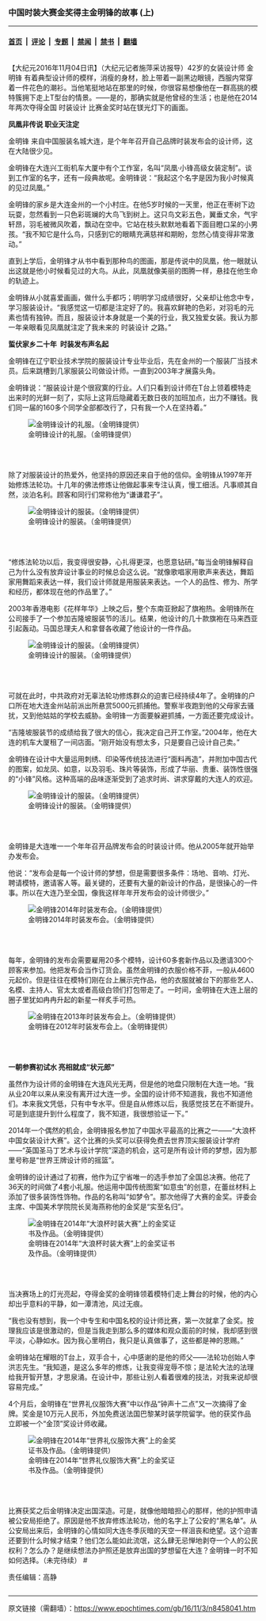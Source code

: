 ### 中国时装大赛金奖得主金明锋的故事 (上)

---

#### [首页](../../../..?n8458041) &nbsp;|&nbsp; [评论](../../../../../epoch-comment?n8458041) &nbsp;|&nbsp; [专题](../../../../../epoch-special?n8458041) &nbsp;|&nbsp; [禁闻](../../../../../epoch-news?n8458041) &nbsp;|&nbsp; [禁书](../../../../../books?n8458041) &nbsp;|&nbsp; [翻墙](https://github.com/gfw-breaker/nogfw/blob/master/README.md?n8458041)


<div class="column" id="artbody" itemprop="articleBody">
 <!-- article content begin -->
 <p>
  【大纪元2016年11月04日讯】（大纪元记者施萍采访报导）42岁的女装设计师
  <ok href="https://www.epochtimes.com/gb/tag/%E9%87%91%E6%98%8E%E9%94%8B.html">
   金明锋
  </ok>
  有着典型设计师的模样，消瘦的身材，脸上带着一副黑边眼镜，西服内常穿着一件花色的潮衫。当他笔挺地站在那里的时候，你很容易想像他在一群高挑的模特簇拥下走上T型台的情景。——是的，那确实就是他曾经的生活；也是他在2014年两次夺得全国
  <ok href="https://www.epochtimes.com/gb/tag/%E6%97%B6%E8%A3%85%E8%AE%BE%E8%AE%A1.html">
   时装设计
  </ok>
  比赛金奖时站在镁光灯下的画面。
 </p>
 <p>
  <strong>
   凤凰非传说 职业天注定
  </strong>
 </p>
 <p>
  <ok href="https://www.epochtimes.com/gb/tag/%E9%87%91%E6%98%8E%E9%94%8B.html">
   金明锋
  </ok>
  来自中国服装名城大连，是个年年召开自己品牌时装发布会的设计师，这在大陆很少见。
 </p>
 <p>
  金明锋在大连兴工街机车大厦中有个工作室，名叫“凤凰‧小锋高级女装定制”。谈到工作室的名字，还有一段典故呢。金明锋说：“我起这个名字是因为我小时候真的见过凤凰。”
 </p>
 <p>
  金明锋的家乡是大连金州的一个小村庄。在他5岁时候的一天里，他正在枣树下边玩耍，忽然看到一只色彩斑斓的大鸟飞到树上。这只鸟文彩五色，翼垂丈余，气宇轩昂，羽毛被微风吹着，飘动在空中。它站在枝头默默地看着下面目瞪口呆的小男孩。“我不知它是什么鸟，只感到它的眼睛充满慈祥和期盼，忽然心情变得非常激动。”
 </p>
 <p>
  直到上学后，金明锋才从书中看到那种鸟的图画，那是传说中的凤凰，他一眼就认出这就是他小时候看见过的大鸟。从此，凤凰就像美丽的图腾一样，悬挂在他生命的轨迹上。
 </p>
 <p>
  金明锋从小就喜爱画画，做什么手都巧；明明学习成绩很好，父亲却让他念中专，学习服装设计。“我感觉这一切都是注定好了的。我喜欢鲜艳的色彩，对羽毛的元素也情有独钟。而且，服装设计本身就是一个美的行业，我又独爱女装。我认为那一年亲眼看见凤凰就注定了我未来的
  <ok href="https://www.epochtimes.com/gb/tag/%E6%97%B6%E8%A3%85%E8%AE%BE%E8%AE%A1.html">
   时装设计
  </ok>
  之路。”
 </p>
 <p>
  <strong>
   蜇伏家乡二十年  时装发布声名起
  </strong>
 </p>
 <p>
  金明锋在辽宁职业技术学院的服装设计专业毕业后，先在金州的一个服装厂当技术员。后来跳槽到几家服装公司做设计师。一直到2003年才展露头角。
 </p>
 <p>
  金明锋说：“服装设计是个很寂寞的行业。人们只看到设计师在T台上领着模特走出来时的光鲜一刻了，实际上这背后隐藏着无数日夜的加班加点，出力不赚钱。我们同一届的160多个同学全部都改行了，只有我一个人在坚持着。”
 </p>
 <figure aria-describedby="caption-attachment-8528691" class="wp-caption aligncenter" id="attachment_8528691" style="width: 300px">
  <ok href=" https://i.epochtimes.com/assets/uploads/2016/11/FullSizeRender-1-300x406.jpg" rel="noreferrer noopener" target="_blank">
   <img alt="金明锋设计的礼服。（金明锋提供）" class="size-small wp-image-8528691" src="https://i.epochtimes.com/assets/uploads/2016/11/FullSizeRender-1-300x406.jpg"/>
  </ok>
  <br/><figcaption class="wp-caption-text" id="caption-attachment-8528691">
   金明锋设计的礼服。（金明锋提供）
  </figcaption><br/>
 </figure><br/>
 <p>
  除了对服装设计的热爱外，他坚持的原因还来自于他的信仰。金明锋从1997年开始修炼法轮功。十几年的佛法修炼让他做起事来专注认真，慢工细活。凡事顺其自然，淡泊名利。顾客和同行们常称他为“谦谦君子”。
 </p>
 <figure aria-describedby="caption-attachment-8458077" class="wp-caption aligncenter" id="attachment_8458077" style="width: 300px">
  <ok href=" https://i.epochtimes.com/assets/uploads/2016/11/MG_1995-e1478211478575-300x450.jpg" rel="noreferrer noopener" target="_blank">
   <img alt="金明锋设计的服装。（金明锋提供）" class="size-small wp-image-8458077" src="https://i.epochtimes.com/assets/uploads/2016/11/MG_1995-e1478211478575-300x450.jpg"/>
  </ok>
  <br/><figcaption class="wp-caption-text" id="caption-attachment-8458077">
   金明锋设计的服装。（金明锋提供）
  </figcaption><br/>
 </figure><br/>
 <p>
  “修炼法轮功以后，我变得很安静，心扎得更深，也愿意钻研。”每当金明锋解释自己为什么没有放弃设计事业的时候总会这么说。“就像歌唱家用歌声来表达，舞蹈家用舞蹈来表达一样，我们设计师就是用服装来表达。一个人的品性、修为、所学和经历，都体现在他的作品里了。”
 </p>
 <p>
  2003年香港电影《花样年华》上映之后，整个东南亚掀起了旗袍热。金明锋所在公司接手了一个参加吉隆坡服装节的活儿。结果，他设计的几十款旗袍在马来西亚引起轰动。马国总理夫人和拿督各收藏了他设计的一件作品。
 </p>
 <figure aria-describedby="caption-attachment-8458081" class="wp-caption aligncenter" id="attachment_8458081" style="width: 300px">
  <ok href=" https://i.epochtimes.com/assets/uploads/2016/11/MG_2068-e1478211579396-300x450.jpg" rel="noreferrer noopener" target="_blank">
   <img alt="金明锋设计的服装。（金明锋提供）" class="size-small wp-image-8458081" src="https://i.epochtimes.com/assets/uploads/2016/11/MG_2068-e1478211579396-300x450.jpg"/>
  </ok>
  <br/><figcaption class="wp-caption-text" id="caption-attachment-8458081">
   金明锋设计的服装。（金明锋提供）
  </figcaption><br/>
 </figure><br/>
 <p>
  可就在此时，中共政府对无辜法轮功修炼群众的迫害已经持续4年了。金明锋的户口所在地大连金州站前派出所悬赏5000元抓捕他。警察半夜跑到他的父母家去骚扰，又到他姑姑的学校去威胁。金明锋一方面要躲避抓捕，一方面还要完成设计。
 </p>
 <p>
  “吉隆坡服装节的成绩给我了很大的信心，我决定自己开工作室。”2004年，他在大连的机车大厦租了一间店面。“刚开始没有想太多，只是要自己设计自己卖。”
 </p>
 <p>
  金明锋在设计中大量运用刺绣、印染等传统技法进行“面料再造”，并附加中国古代的图案，如龙凤、如意，以及羽毛、珠片等装饰，形成了华丽、贵重、装饰性很强的“小锋”风格。这种高端的品味逐渐受到了追求时尚、讲求穿戴的大连人的欢迎。
 </p>
 <figure aria-describedby="caption-attachment-8458085" class="wp-caption aligncenter" id="attachment_8458085" style="width: 300px">
  <ok href=" https://i.epochtimes.com/assets/uploads/2016/11/MG_2178-e1478211700548-300x450.jpg" rel="noreferrer noopener" target="_blank">
   <img alt="金明锋设计的服装。（金明锋提供）" class="size-small wp-image-8458085" src="https://i.epochtimes.com/assets/uploads/2016/11/MG_2178-e1478211700548-300x450.jpg"/>
  </ok>
  <br/><figcaption class="wp-caption-text" id="caption-attachment-8458085">
   金明锋设计的服装。（金明锋提供）
  </figcaption><br/>
 </figure><br/>
 <p>
  金明锋是大连唯一一个年年召开品牌发布会的时装设计师。他从2005年就开始举办发布会。
 </p>
 <p>
  他说：“发布会是每一个设计师的梦想，但是需要很多条件：场地、音响、灯光、聘请模特，邀请客人等。最关键的，还要有大量的新设计的作品，是很操心的一件事。所以在大连乃至全国，像我这样年年开发布会的设计师很少。”
 </p>
 <figure aria-describedby="caption-attachment-8458089" class="wp-caption aligncenter" id="attachment_8458089" style="width: 450px">
  <ok href=" https://i.epochtimes.com/assets/uploads/2016/11/MG_2408-450x300.jpg" rel="noreferrer noopener" target="_blank">
   <img alt="金明锋2014年时装发布会。（金明锋提供）" class="wp-image-8458089 size-medium" src="https://i.epochtimes.com/assets/uploads/2016/11/MG_2408-450x300.jpg"/>
  </ok>
  <br/><figcaption class="wp-caption-text" id="caption-attachment-8458089">
   金明锋2014年时装发布会。（金明锋提供）
  </figcaption><br/>
 </figure><br/>
 <p>
  每年，金明锋的发布会需要雇用20多个模特，设计60多套新作品以及邀请300个顾客来参加。他把发布会当作订货会。虽然金明锋的衣服价格不菲，一般从4600元起价。但是往往在模特们刚在台上展示完作品，他的衣服就被台下的那些艺人、名模、主持人、官太太或者高级白领们打包带走了。一时间，金明锋在大连上层的圈子里犹如冉冉升起的新星一样炙手可热。
 </p>
 <figure aria-describedby="caption-attachment-8458091" class="wp-caption aligncenter" id="attachment_8458091" style="width: 378px">
  <ok href=" https://i.epochtimes.com/assets/uploads/2016/11/Screen-Shot-2016-11-03-at-3.09.49-PM-300x204.png" rel="noreferrer noopener" target="_blank">
   <img alt="金明锋在2013年时装发布会上。（金明锋提供）" class="wp-image-8458091" src="https://i.epochtimes.com/assets/uploads/2016/11/Screen-Shot-2016-11-03-at-3.09.49-PM-300x204.png"/>
  </ok>
  <br/><figcaption class="wp-caption-text" id="caption-attachment-8458091">
   金明锋在2012年时装发布会上。（金明锋提供）
  </figcaption><br/>
 </figure><br/>
 <p>
  <strong>
   一朝参赛初试水 亮相就成“状元郎”
  </strong>
 </p>
 <p>
  虽然作为设计师的金明锋在大连风光无两，但是他的地盘只限制在大连一地。“我从业20年以来从来没有离开过大连一步。全国的设计师不知道我，我也不知道他们。本来我文凭低，只有中专水平。但是自从修炼以后，我感觉技艺在不断提升。可是到底提升到什么程度了，我不知道，我很想验证一下。”
 </p>
 <p>
  2014年一个偶然的机会，金明锋报名参加了中国水平最高的比赛之一——“大浪杯中国女装设计大赛”。这个比赛的头奖可以获得免费去世界顶尖服装设计学府——“英国圣马丁艺术与设计学院”深造的机会，这可是所有设计师的梦想，因为那里号称是“世界王牌设计师的摇篮”。
 </p>
 <p>
  金明锋的设计通过了初赛，他作为辽宁省唯一的选手参加了全国总决赛。他花了36天的时间做了4套小礼服。他运用中国传统图案“如意虫”的创意，在蕾丝材料上添加了很多装饰性饰物。作品的名称叫“如梦令”。那次他得了大赛的金奖。评委会主席、中国美术学院院长吴海燕称他的金奖是“实至名归”。
 </p>
 <figure aria-describedby="caption-attachment-8458095" class="wp-caption aligncenter" id="attachment_8458095" style="width: 300px">
  <ok href=" https://i.epochtimes.com/assets/uploads/2016/11/Screen-Shot-2016-11-03-at-2.50.50-PM-300x394.png" rel="noreferrer noopener" target="_blank">
   <img alt="金明锋在2014年“大浪杯时装大赛”上的金奖证书及作品。（金明锋提供）" class="size-small wp-image-8458095" src="https://i.epochtimes.com/assets/uploads/2016/11/Screen-Shot-2016-11-03-at-2.50.50-PM-300x394.png"/>
  </ok>
  <br/><figcaption class="wp-caption-text" id="caption-attachment-8458095">
   金明锋在2014年“大浪杯时装大赛”上的金奖证书及作品。（金明锋提供）
  </figcaption><br/>
 </figure><br/>
 <p>
  当决赛场上的灯光亮起，夺得金奖的金明锋领着模特们走上舞台的时候，他的内心却出乎意料的平静，如一潭清池，风过无痕。
 </p>
 <p>
  “我也没有想到，我一个中专生和中国名校的设计师比赛，第一次就拿了金奖。按理我应该是很激动的，但是当我走到那么多的媒体和观众面前的时候，我却感到很平淡，心静如水。因为我心里明白，我只是认真做事了，这些都是神的恩赐。”
 </p>
 <p>
  金明锋站在耀眼的T台上，双手合十，心中感谢的是他的师父——法轮功创始人李洪志先生。“我知道，是这么多年的修炼，让我变得宠辱不惊；是法轮大法的法理给我开智开慧，才思泉涌。在设计中，那些让别人看着很难的技法，对我来说却很容易完成。”
 </p>
 <p>
  4个月后，金明锋在“世界礼仪服饰大赛”中以作品“钟声十二点”又一次摘得了金牌。奖金是10万元人民币，外加免费送法国巴黎某时装学院留学。他的获奖作品立即被一个“金顶”奖设计师收藏。
 </p>
 <figure aria-describedby="caption-attachment-8458106" class="wp-caption aligncenter" id="attachment_8458106" style="width: 300px">
  <ok href=" https://i.epochtimes.com/assets/uploads/2016/11/Screen-Shot-2016-11-03-at-2.51.11-PM-300x381.png" rel="noreferrer noopener" target="_blank">
   <img alt="金明锋在2014年“世界礼仪服饰大赛”上的金奖证书及作品。（金明锋提供）" class="size-small wp-image-8458106" src="https://i.epochtimes.com/assets/uploads/2016/11/Screen-Shot-2016-11-03-at-2.51.11-PM-300x381.png"/>
  </ok>
  <br/><figcaption class="wp-caption-text" id="caption-attachment-8458106">
   金明锋在2014年“世界礼仪服饰大赛”上的金奖证书及作品。（金明锋提供）
  </figcaption><br/>
 </figure><br/>
 <p>
  比赛获奖之后金明锋决定出国深造。可是，就像他暗暗担心的那样，他的护照申请被公安局拒绝了。原因是他不放弃修炼法轮功，他的名字上了公安的“黑名单”。从公安局出来后，金明锋的心情如同大连冬季灰暗的天空一样沮丧和绝望。这个迫害还要到什么时候才结束？他们怎么能如此流氓，这么肆无忌惮地剥夺一个人的公民权利？怎么办？是继续想法办护照还是放弃出国的梦想留在大连？金明锋一时不知如何选择。（未完待续） #
 </p>
 <p>
  责任编辑：高静
 </p>
 <!-- article content end -->
</div>


---

原文链接（需翻墙）：https://www.epochtimes.com/gb/16/11/3/n8458041.htm